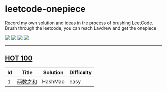 # leetcode-onepiece
Record my own solution and ideas in the process of brushing LeetCode. Brush through the leetcode, you can reach Lavdrew and get the onepiece

![](https://img.shields.io/travis/skygragon/leetcode-cli.svg?style=flat)
![](https://img.shields.io/badge/language-Java-yellow.svg)
![](https://img.shields.io/badge/%F0%9F%93%96-leetcode-green)
![](https://img.shields.io/badge/%F0%9F%8D%96-one--piece-green)

----

## [HOT 100](https://leetcode-cn.com/problem-list/2cktkvj/)

| Id   | Title                                                        | Solution | Difficulty |
| ---- | ------------------------------------------------------------ | -------- | ---------- |
| 1    | [两数之和](https://github.com/sang-Mu/leetcode-onepiece/issues/1) | HashMap  | easy       |







